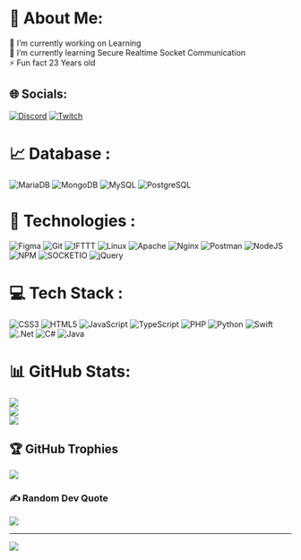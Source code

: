 # 💫 About Me:
🔭 I’m currently working on Learning<br>
🌱 I’m currently learning Secure Realtime Socket Communication<br>
⚡ Fun fact 23 Years old



## 🌐 Socials:

[![Discord](https://img.shields.io/badge/Discord-%237289DA.svg?logo=discord&logoColor=white)](https://discordapp.com/users/213551786009559040)
[![Twitch](https://img.shields.io/badge/Twitch-%239146FF.svg?logo=Twitch&logoColor=white)](https://twitch.tv/IfCondition) 


# 📈 Database :
![MariaDB](https://img.shields.io/badge/MariaDB-%23000000.svg?style=for-the-badge&logo=mariadb&logoColor=white)
![MongoDB](https://img.shields.io/badge/MongoDB-%23000000.svg?style=for-the-badge&logo=mongodb&logoColor=white)
![MySQL](https://img.shields.io/badge/MySQL-%23000000.svg?style=for-the-badge&logo=mysql&logoColor=white)
![PostgreSQL](https://img.shields.io/badge/PostgreSQL-%23000000.svg?style=for-the-badge&logo=postgresql&logoColor=white)


# 📲 Technologies :
![Figma](https://img.shields.io/badge/Figma-%23000000.svg?style=for-the-badge&logo=figma&logoColor=white)
![Git](https://img.shields.io/badge/Git-%23000000.svg?style=for-the-badge&logo=git&logoColor=white)
![IFTTT](https://img.shields.io/badge/IFTTT-%23000000.svg?style=for-the-badge&logo=ifttt&logoColor=white)
![Linux](https://img.shields.io/badge/Linux-%23000000.svg?style=for-the-badge&logo=linux&logoColor=white)
![Apache](https://img.shields.io/badge/apache-%23000000.svg?style=for-the-badge&logo=apache&logoColor=white) 
![Nginx](https://img.shields.io/badge/nginx-%23000000.svg?style=for-the-badge&logo=nginx&logoColor=white) 
![Postman](https://img.shields.io/badge/Postman-%23000000?style=for-the-badge&logo=postman&logoColor=white) 
![NodeJS](https://img.shields.io/badge/node.js-%23000000?style=for-the-badge&logo=node.js&logoColor=white) 
![NPM](https://img.shields.io/badge/NPM-%23000000.svg?style=for-the-badge&logo=npm&logoColor=white)
![SOCKETIO](https://img.shields.io/badge/Socket.IO-%23000000.svg?style=for-the-badge&logo=socket.io&logoColor=white)
![jQuery](https://img.shields.io/badge/jquery-%23000000.svg?style=for-the-badge&logo=jquery&logoColor=white) 

# 💻 Tech Stack :
![CSS3](https://img.shields.io/badge/css3-%23000000.svg?style=for-the-badge&logo=css3&logoColor=white) 
![HTML5](https://img.shields.io/badge/html5-%23000000.svg?style=for-the-badge&logo=html5&logoColor=white) 
![JavaScript](https://img.shields.io/badge/javascript-%23000000.svg?style=for-the-badge&logo=javascript&logoColor=white) 
![TypeScript](https://img.shields.io/badge/typescript-%23000000.svg?style=for-the-badge&logo=typescript&logoColor=white) 
![PHP](https://img.shields.io/badge/php-%23000000.svg?style=for-the-badge&logo=php&logoColor=white) 
![Python](https://img.shields.io/badge/python-%23000000?style=for-the-badge&logo=python&logoColor=white) 
![Swift](https://img.shields.io/badge/swift-%23000000?style=for-the-badge&logo=swift&logoColor=white) 
![.Net](https://img.shields.io/badge/.NET-%23000000?style=for-the-badge&logo=.net&logoColor=white) 
![C#](https://img.shields.io/badge/c%23-%23000000.svg?style=for-the-badge&logo=c-sharp&logoColor=white) 
![Java](https://img.shields.io/badge/java-%23000000.svg?style=for-the-badge&logo=java&logoColor=white) 


# 📊 GitHub Stats:
![](https://github-readme-stats.vercel.app/api?username=NfIfCondition&theme=dark&hide_border=false&include_all_commits=true&count_private=true)<br/>
![](https://github-readme-streak-stats.herokuapp.com/?user=NfIfCondition&theme=dark&hide_border=false)<br/>
![](https://github-readme-stats.vercel.app/api/top-langs/?username=NfIfCondition&theme=dark&hide_border=false&include_all_commits=true&count_private=true&layout=compact)


## 🏆 GitHub Trophies
![](https://github-profile-trophy.vercel.app/?username=NFIfCondition&theme=radical&no-frame=false&no-bg=true&margin-w=4)

### ✍️ Random Dev Quote
![](https://quotes-github-readme.vercel.app/api?type=horizontal&theme=radical)

---
[![](https://visitcount.itsvg.in/api?id=IfCondition&icon=0&color=0)](https://visitcount.itsvg.in)

<!-- Proudly created with GPRM ( https://gprm.itsvg.in ) -->
